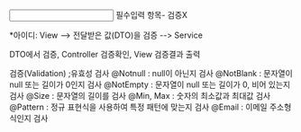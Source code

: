 <input name="sample" required> 필수입력 항목- 검증X

*아이디:
View --> 전달받은 값(DTO)을 검증 --> Service

DTO에서 검증, Controller 검증확인, View 검증결과 출력

검증(Validation)
;유효성 검사
@Notnull    :   null이 아닌지 검사
@NotBlank   :   문자열이 null 또는 길이가 0인지 검사
@NotEmpty   :   문자열이 null 또는 길이가 0, 비어 있는지 검사
@Size       :   문자열의 길이를 검사
@Min, Max   :   숫자의 최소값과 최대값 검사
@Pattern    :   정규 표현식을 사용하여 특정 패턴에 맞는지 검사
@Email      :   이메일 주소형식인지 검사